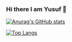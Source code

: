 ### Hi there I am Yusuf 👋


[![Anurag's GitHub stats](https://github-readme-stats.vercel.app/api?username=yusufyildiz41)](https://github.com/anuraghazra/github-readme-stats)

[![Top Langs](https://github-readme-stats.vercel.app/api/top-langs/?username=yusufyildiz041&hide=javascript,html)](https://github.com/anuraghazra/github-readme-stats)
